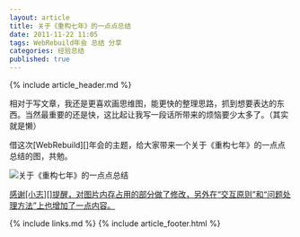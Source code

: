 ```yaml
---
layout: article
title: 关于《重构七年》的一点点总结
date: 2011-11-22 11:05
tags: WebRebuild年会 总结 分享
categories: 经验总结
published: true
---
```


{% include  article_header.md %}

相对于写文章，我还是更喜欢画思维图，能更快的整理思路，抓到想要表达的东西。当然最重要的还是快，这比起让我写一段话所带来的烦恼要少太多了。（其实就是懒）

借这次[WebRebuild][]年会的主题，给大家带来一个关于《重构七年》的一点点总结的图，共勉。

![关于《重构七年》的一点点总结](http://i.minus.com/iLkAISH2mxh32.png)

<ins datetime="2011-11-23">感谢[小志][]提醒，对图片内存占用的部分做了修改，另外在“交互原则”和“问题处理方法”上也增加了一点内容。</ins>

{% include links.md %}
{% include article_footer.html %}
